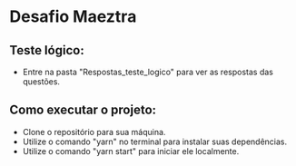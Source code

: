 
# Desafio Maeztra #
## Teste lógico:

  - Entre na pasta "Respostas_teste_logico" para ver as respostas das questões.

## Como executar o projeto:

  - Clone o repositório para sua máquina.
  - Utilize o comando "yarn" no terminal para instalar suas dependências.
  - Utilize o comando "yarn start" para iniciar ele localmente.